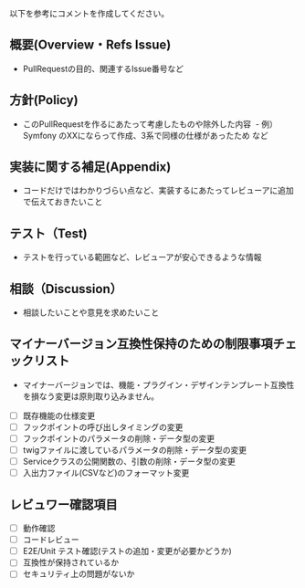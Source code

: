 以下を参考にコメントを作成してください。

## 概要(Overview・Refs Issue)
+ PullRequestの目的、関連するIssue番号など

## 方針(Policy)
+ このPullRequestを作るにあたって考慮したものや除外した内容
  - 例）Symfony のXXにならって作成、3系で同様の仕様があったため など

## 実装に関する補足(Appendix)
+ コードだけではわかりづらい点など、実装するにあたってレビューアに追加で伝えておきたいこと

## テスト（Test)
+ テストを行っている範囲など、レビューアが安心できるような情報

## 相談（Discussion）
+ 相談したいことや意見を求めたいこと

## マイナーバージョン互換性保持のための制限事項チェックリスト
+ マイナーバージョンでは、機能・プラグイン・デザインテンプレート互換性を損なう変更は原則取り込みません。

- [ ] 既存機能の仕様変更
- [ ] フックポイントの呼び出しタイミングの変更
- [ ] フックポイントのパラメータの削除・データ型の変更
- [ ] twigファイルに渡しているパラメータの削除・データ型の変更
- [ ] Serviceクラスの公開関数の、引数の削除・データ型の変更
- [ ] 入出力ファイル(CSVなど)のフォーマット変更

## レビュワー確認項目

- [ ] 動作確認
- [ ] コードレビュー
- [ ] E2E/Unit テスト確認(テストの追加・変更が必要かどうか)
- [ ] 互換性が保持されているか
- [ ] セキュリティ上の問題がないか

